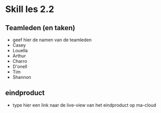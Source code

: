# Skill les 2.2

## Teamleden (en taken)
- geef hier de namen van de teamleden
- Casey
- Louella
- Arthur
- Charro
- D'onell
- Tim
- Shannon

## eindproduct
- type hier een link naar de live-view van het eindproduct op ma-cloud
